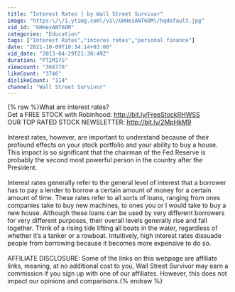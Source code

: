 ```yaml
---
title: "Interest Rates | by Wall Street Survivor"
image: "https:\/\/i.ytimg.com\/vi\/GHHesANT6OM\/hqdefault.jpg"
vid_id: "GHHesANT6OM"
categories: "Education"
tags: ["Interest Rates","interes rates","personal finance"]
date: "2021-10-09T10:34:14+03:00"
vid_date: "2013-04-29T21:30:49Z"
duration: "PT2M17S"
viewcount: "368776"
likeCount: "3746"
dislikeCount: "114"
channel: "Wall Street Survivor"
---
```

{% raw %}What are interest rates?<br />Get a FREE STOCK with Robinhood: <a rel="nofollow" target="blank" href="http://bit.ly/FreeStockRHWSS">http://bit.ly/FreeStockRHWSS</a><br />OUR TOP RATED STOCK NEWSLETTER: <a rel="nofollow" target="blank" href="http://bit.ly/2MpHkM9">http://bit.ly/2MpHkM9</a><br /><br />Interest rates, however, are important to understand because of their profound effects on your stock portfolio and your ability to buy a house. This impact is so significant that the chairman of the Fed Reserve is probably the second most powerful person in the country after the President.<br /><br />Interest rates generally refer to the general level of interest that a borrower has to pay a lender to borrow a certain amount of money for a certain amount of time. These rates refer to all sorts of loans, ranging from ones companies take to buy new machines, to ones you or I would take to buy a new house.  Although these loans can be used by very different borrowers for very different purposes, their overall levels generally rise and fall together. Think of a rising tide lifting all boats in the water, regardless of whether it’s a tanker or a rowboat. Intuitively, high interest rates dissuade people from borrowing because it becomes more expensive to do so.<br /><br />AFFILIATE DISCLOSURE: Some of the links on this webpage are affiliate links, meaning, at no additional cost to you, Wall Street Survivor may earn a commission if you sign up with one of our affiliates. However, this does not impact our opinions and comparisons.{% endraw %}
